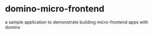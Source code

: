 # domino-micro-frontend
a sample application to demonstrate building micro-frontend apps with domino
